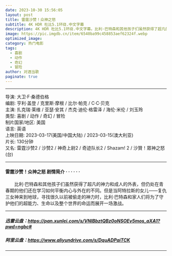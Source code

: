 ```yaml
---
date: 2023-10-30 15:56:05
layout: post
title: 雷霆沙赞！众神之怒
subtitle: 4K HDR 杜比5.1环绕.中文字幕
description: 4K HDR 杜比5.1环绕.中文字幕。比利·巴特森和其他孩子们虽然获得了超凡的神力和成人的外表，但仍处在青春期的他们还在学习如何平衡内心与外在的不同。但是当阿特拉斯的女儿——复仇三女神来到地球，寻找很久以前被偷走的神力时...
image: https://pic.imgdb.cn/item/6540ba99c458853aef62324f.webp
optimized_image: 
category: 热门电影
tags:
  - 喜剧
  - 动作
  - 奇幻
  - 冒险
author: 对酒当歌
paginate: true
---
```


---

导演: 大卫·F·桑德伯格  
编剧: 亨利·盖登 / 克里斯·摩根 / 比尔·帕克 / C·C·贝克  
主演: 扎克瑞·莱维 / 亚瑟·安其 / 杰克·迪伦·格雷泽 / 海伦·米伦 / 刘玉玲  
类型: 喜剧 / 动作 / 奇幻 / 冒险  
制片国家/地区: 美国  
语言: 英语  
上映日期: 2023-03-17(美国/中国大陆) / 2023-03-15(澳大利亚)  
片长: 130分钟  
又名: 雷霆沙赞2 / 沙赞2 / 神奇上尉2 / 奇迹队长2 / Shazam! 2 / 沙贊！眾神之怒(台)  

---

#### 雷霆沙赞！众神之怒 剧情简介 · · · · · ·

　　比利·巴特森和其他孩子们虽然获得了超凡的神力和成人的外表，但仍处在青春期的他们还在学习如何平衡内心与外在的不同。但是当阿特拉斯的女儿——复仇三女神来到地球，寻找很久以前被偷走的神力时，比利·巴特森和家人们将为了守护他们的超能力、生命以及整个世界的命运而展开一场激战。

---

##### 迅雷云盘：<https://pan.xunlei.com/s/VNlBbztQBz0oNSOEv5mos_aXA1?pwd=ngbc#>

##### 阿里云盘：<https://www.aliyundrive.com/s/DquADPaiTCK>

---
